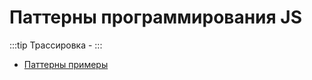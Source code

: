 # Паттерны программирования JS

:::tip
Трассировка -
:::

- [Паттерны примеры](https://www.patterns.dev/)
